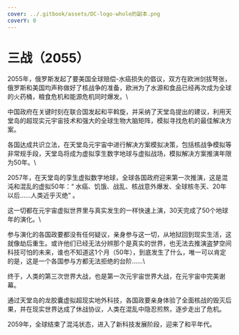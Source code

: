 ```yaml
---
cover: ../.gitbook/assets/DC-logo-whole的副本.png
coverY: 0
---
```


# 三战（2055）

2055年，俄罗斯发起了要美国全球赔偿-水癌损失的倡议，双方在欧洲剑拔弩张， 俄罗斯和美国均声称做好了核战争的准备，欧洲为了水源和食品已经再次成为全球的火药桶，粮食危机和能源危机同时爆发。\


中国政府在关键时刻在联合国发起和平斡旋，并采纳了天堂岛提出的建议，利用天堂岛的超现实元宇宙技术和强大的全球生物大脑矩阵，模拟寻找危机的最佳解决方案。



各国达成共识立法，在天堂岛元宇宙中进行解决方案模拟决策，包括核战争模拟等非常规手段，天堂岛将成为虚拟孪生数字地球与虚拟战场，模拟解决方案推演年限为50年。\


2057年，在天堂岛的孪生虚拟数字地球，全球各国政府迎来第一次推演，这是混沌和混乱的虚拟50年：“ 水癌、饥饿、战乱、核战意外爆发、全球核冬天、20年以后......人类近乎灭绝” 。

这一切都在元宇宙虚拟世界里与真实发生的一样快速上演，30天完成了50个地球年的演化。\


参与演化的各国政要都没有任何疑议，亲身参与这一切，从地狱回到现实生活，这就像劫后重生。或许他们已经无法分辨那个是真实的世界，也无法去推演盗梦空间科技可怕的未来，谁也不知道这1个月（50年），到底发生了什么，唯一可以肯定的是，这是一个各国参与方都无法拒绝的台阶......\


终于，人类的第三次世界大战，也是第一次元宇宙世界大战，在元宇宙中完美谢幕。



通过天堂岛的龙胶囊虚拟超现实地外科技，各国政要亲身体验了全面核战的毁灭后果，并在现实世界达成了休战协议，人类在混乱中隐忍煎熬，逐步走出了危机。



2059年，全球结束了混沌状态，进入了新科技发展阶段，迎来了和平年代。
